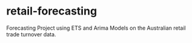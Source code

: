 # retail-forecasting


Forecasting Project using ETS and Arima Models on the Australian retail trade turnover data. 
